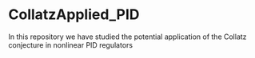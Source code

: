 # CollatzApplied_PID
In this repository we have studied the potential application of the Collatz conjecture in nonlinear PID regulators
